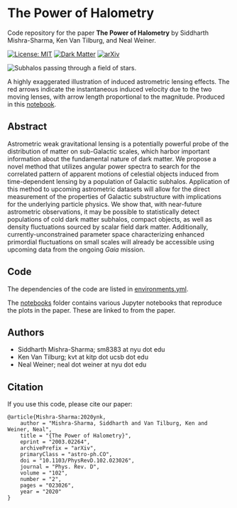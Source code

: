 # The Power of Halometry

Code repository for the paper
**The Power of Halometry**
by Siddharth Mishra-Sharma, Ken Van Tilburg, and Neal Weiner.

[![License: MIT](https://img.shields.io/badge/License-MIT-red.svg)](https://opensource.org/licenses/MIT)
[![Dark Matter](https://img.shields.io/badge/Matter-Dark-black.svg)](./)
[![arXiv](https://img.shields.io/badge/arXiv-2003.02264%20-green.svg)](https://arxiv.org/abs/2003.02264)

![Subhalos passing through a field of stars.](plots/correlations.gif)

A highly exaggerated illustration of induced astrometric lensing effects. The red arrows indicate the instantaneous induced velocity due to the two moving lenses, with arrow length proportional to the magnitude. Produced in this [notebook](notebooks/09_banner.ipynb). 

## Abstract

Astrometric weak gravitational lensing is a potentially powerful probe of the distribution of matter on sub-Galactic scales, which harbor important information about the fundamental nature of dark matter. We propose a novel method that utilizes angular power spectra to search for the correlated pattern of apparent motions of celestial objects induced from time-dependent lensing by a population of Galactic subhalos. Application of this method to upcoming astrometric datasets will allow for the direct measurement of the properties of Galactic substructure with implications for the underlying particle physics. We show that, with near-future astrometric observations, it may be possible to statistically detect populations of cold dark matter subhalos, compact objects, as well as density fluctuations sourced by scalar field dark matter. Additionally, currently-unconstrained parameter space characterizing enhanced primordial fluctuations on small scales will already be accessible using upcoming data from the ongoing _Gaia_ mission.

## Code

The dependencies of the code are listed in [environments.yml](environment.yml).

The [notebooks](notebooks/) folder contains various Jupyter notebooks that reproduce the plots in the paper. These are linked to from the paper.

## Authors

-  Siddharth Mishra-Sharma; sm8383 at nyu dot edu
-  Ken Van Tilburg; kvt at kitp dot ucsb dot edu
-  Neal Weiner; neal dot weiner at nyu dot edu

## Citation

If you use this code, please cite our paper:
```
@article{Mishra-Sharma:2020ynk,
    author = "Mishra-Sharma, Siddharth and Van Tilburg, Ken and Weiner, Neal",
    title = "{The Power of Halometry}",
    eprint = "2003.02264",
    archivePrefix = "arXiv",
    primaryClass = "astro-ph.CO",
    doi = "10.1103/PhysRevD.102.023026",
    journal = "Phys. Rev. D",
    volume = "102",
    number = "2",
    pages = "023026",
    year = "2020"
}
```
